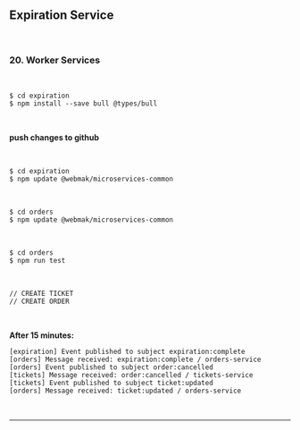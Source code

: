 
<br/>

## Expiration Service

<br/>

### 20. Worker Services

<br/>

    $ cd expiration
    $ npm install --save bull @types/bull

<br/>

**push changes to github**

<br/>

    $ cd expiration
    $ npm update @webmak/microservices-common

<br/>

    $ cd orders
    $ npm update @webmak/microservices-common

<br/>

    $ cd orders
    $ npm run test

<br/>

```
// CREATE TICKET
// CREATE ORDER
```

<br/>

**After 15 minutes:**

```
[expiration] Event published to subject expiration:complete
[orders] Message received: expiration:complete / orders-service
[orders] Event published to subject order:cancelled
[tickets] Message received: order:cancelled / tickets-service
[tickets] Event published to subject ticket:updated
[orders] Message received: ticket:updated / orders-service
```

<br/>

---

<br/>

